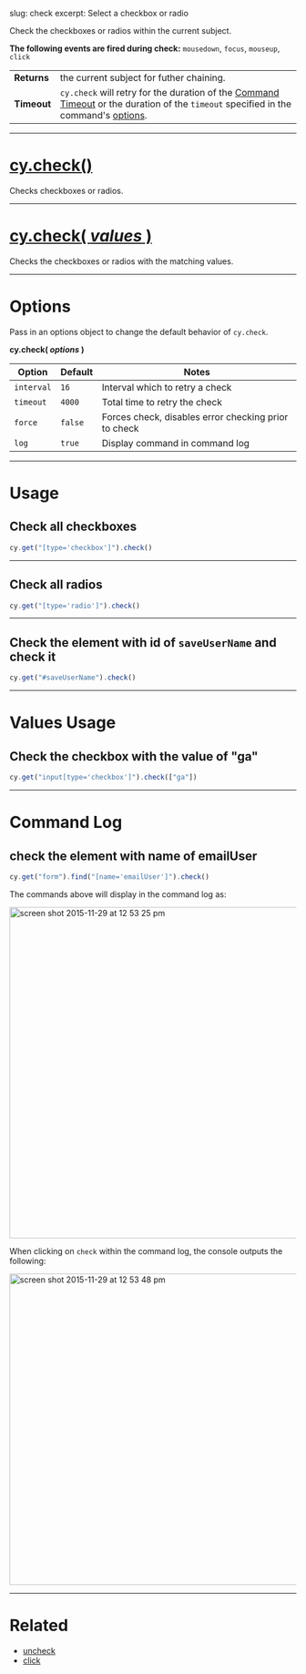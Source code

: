 slug: check
excerpt: Select a checkbox or radio

Check the checkboxes or radios within the current subject.

**The following events are fired during check:** `mousedown`, `focus`, `mouseup`, `click`

| | |
|--- | --- |
| **Returns** | the current subject for futher chaining. |
| **Timeout** | `cy.check` will retry for the duration of the [Command Timeout](https://on.cypress.io/guides/configuration#section-global-options) or the duration of the `timeout` specified in the command's [options](#section-options). |

***

# [cy.check()](#section-usage)

Checks checkboxes or radios.

***

# [cy.check( *values* )](#section-values-usage)

Checks the checkboxes or radios with the matching values.

***

# Options

Pass in an options object to change the default behavior of `cy.check`.

**cy.check( *options* )**

Option | Default | Notes
--- | --- | ---
`interval` | `16` | Interval which to retry a check
`timeout` | `4000` | Total time to retry the check
`force` | `false` | Forces check, disables error checking prior to check
`log` | `true` | Display command in command log

***

# Usage

## Check all checkboxes

```javascript
cy.get("[type='checkbox']").check()
```

***

## Check all radios

```javascript
cy.get("[type='radio']").check()
```

***

## Check the element with id of `saveUserName` and check it

```javascript
cy.get("#saveUserName").check()
```

***

# Values Usage

## Check the checkbox with the value of "ga"

```javascript
cy.get("input[type='checkbox']").check(["ga"])
```

***

# Command Log

## check the element with name of emailUser

```javascript
cy.get("form").find("[name='emailUser']").check()
```

The commands above will display in the command log as:

<img width="582" alt="screen shot 2015-11-29 at 12 53 25 pm" src="https://cloud.githubusercontent.com/assets/1271364/11458925/6226b39e-9698-11e5-9a2a-debf91f5989a.png">

When clicking on `check` within the command log, the console outputs the following:

<img width="547" alt="screen shot 2015-11-29 at 12 53 48 pm" src="https://cloud.githubusercontent.com/assets/1271364/11458927/65a2526c-9698-11e5-8b33-f59e666170e2.png">

***

# Related

- [uncheck](https://on.cypress.io/api/uncheck)
- [click](https://on.cypress.io/api/click)